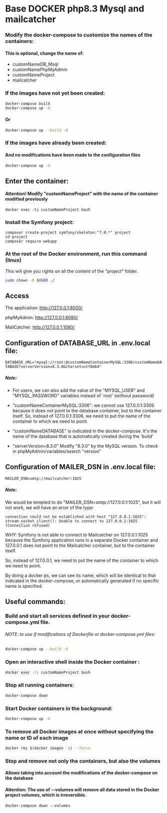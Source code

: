# Base DOCKER php8.3 Mysql and mailcatcher

### Modify the docker-compose to customize the names of the containers:
#### This is optional, change the name of:
* customNameDB_Msql
* customNamePhpMyAdmin
* customNameProject
* mailcatcher

### If the images have not yet been created:

```bash
docker-compose build 
docker-compose up -d
```

#### Or
```bash
docker-compose up --build -d
```


### If the images have already been created:
#### And no modifications have been made to the configuration files

```bash
docker-compose up -d
```
## Enter the container:
#### Attention! Modify "customNameProject" with the name of the container modified previously
`docker exec -ti customNameProject bash`
### Install the Symfony project:

`composer create-project symfony/skeleton:"7.0.*" project`   
`cd project`  
`composer require webapp`  


### At the root of the Docker environment, run this command (linux)
This will give you rights on all the content of the "project" folder.
```bash
sudo chown -R $USER ./
```
## Access

The application:
http://127.0.0.1:8000/

phpMyAdmin:
http://127.0.0.1:8080/

MailCatcher:
http://127.0.0.1:1080/

## Configuration of DATABASE_URL in .env.local file:

`DATABASE_URL="mysql://root:@customNameContainerMySQL:3306/customNameDATABASE?serverVersion=8.3.0&charset=utf8mb4"`

##### Note:
- For users, we can also add the value of the "MYSQL_USER" and "MYSQL_PASSWORD" variables instead of 'root' (without password)

- "customNameContainerMySQL:3306": we cannot use 127.0.0.1:3306 because it does not point to the database container, but to the container itself.
  So, instead of 127.0.0.1:3306, we need to put the name of the container to which we need to point.

- "customNameDATABASE" is indicated in the docker-compose. It's the name of the database that is automatically created during the 'build'

- "serverVersion=8.3.0" Modify "8.3.0" by the MySQL version. To check in phpMyAdmin/variables/search "version"

## Configuration of MAILER_DSN in .env.local file:
`MAILER_DSN=smtp://mailcatcher:1025`
##### Note:
We would be tempted to do "MAILER_DSN=smtp://127.0.0.1:1025", but it will not work, we will have an error of the type:

`connection could not be established with host "127.0.0.1:1025": stream_socket_client(): Unable to connect to 127.0.0.1:1025 (Connection refused)`

WHY: Symfony is not able to connect to Mailcatcher on 127.0.0.1:1025 because the Symfony application runs in a separate Docker container and 127.0.0.1 does not point to the Mailcatcher container, but to the container itself.

So, instead of 127.0.0.1, we need to put the name of the container to which we need to point.

By doing a docker ps, we can see its name, which will be identical to that indicated in the docker-compose, or automatically generated if no specific name is specified.



## Useful commands:

### Build and start all services defined in your docker-compose.yml file.
###### NOTE: to use if modifications of Dockerfile or docker-compose.yml files:

```bash
docker-compose up --build -d
```


### Open an interactive shell inside the Docker container :



```bash
docker exec -ti customNameProject bash
```


### Stop all running containers:

```bash
docker-compose down
```




### Start Docker containers in the background:



```bash
docker-compose up -d
```




### To remove all Docker images at once without specifying the name or ID of each image


```bash
docker rmi $(docker images -q) --force
```
### Stop and remove not only the containers, but also the volumes
#### Allows taking into account the modifications of the docker-compose on the database
#### **Attention**: The use of --volumes will remove all data stored in the Docker project volumes, which is irreversible.
`docker-compose down --volumes`
